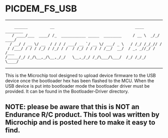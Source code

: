 # PICDEM_FS_USB
-------------------------------------------------------------------------------------------------------------------------
        ______          __                                    ____     ________
       / ____/___  ____/ /_  ___________ _____  ________     / __ \  _/_/ ____/
      / __/ / __ \/ __  / / / / ___/ __ `/ __ \/ ___/ _ \   / /_/ /_/_// /     
     / /___/ / / / /_/ / /_/ / /  / /_/ / / / / /__/  __/  / _, _//_/ / /___   
    /_____/_/ /_/\__,_/\__,_/_/   \__,_/_/ /_/\___/\___/  /_/ /_/_/   \____/   

-------------------------------------------------------------------------------------------------------------------------

This is the Microchip tool designed to upload device firmware to the USB device once the bootloader hex has been flashed 
  to the MCU. When the USB device is put into bootloader mode the bootloader driver must be provided. It can be found in
  the Bootloader-Driver directory.


NOTE: please be aware that this is NOT an Endurance R/C product. This tool was written by Microchip and is posted here
  to make it easy to find.
-------------------------------------------------------------------------------------------------------------------------
